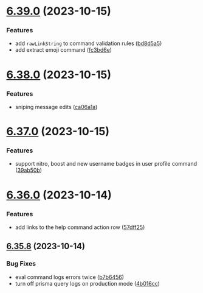 # [6.39.0](https://github.com/onesoft-sudo/sudobot/compare/v6.38.0...v6.39.0) (2023-10-15)


### Features

* add `rawLinkString` to command validation rules ([bd8d5a5](https://github.com/onesoft-sudo/sudobot/commit/bd8d5a521f81a0fd97738912b6f22f82456274df))
* add extract emoji command ([fc3bd6e](https://github.com/onesoft-sudo/sudobot/commit/fc3bd6e47695aff5667c230170754cfb689cba03))



# [6.38.0](https://github.com/onesoft-sudo/sudobot/compare/v6.37.0...v6.38.0) (2023-10-15)


### Features

* sniping message edits ([ca06a1a](https://github.com/onesoft-sudo/sudobot/commit/ca06a1a89416aaca8501024063628469388df4de))



# [6.37.0](https://github.com/onesoft-sudo/sudobot/compare/v6.36.0...v6.37.0) (2023-10-15)


### Features

* support nitro, boost and new username badges in user profile command ([39ab50b](https://github.com/onesoft-sudo/sudobot/commit/39ab50bd57550658e1a2ba26d5d4e265654589f5))



# [6.36.0](https://github.com/onesoft-sudo/sudobot/compare/v6.35.8...v6.36.0) (2023-10-14)


### Features

* add links to the help command action row ([57dff25](https://github.com/onesoft-sudo/sudobot/commit/57dff2506dd4e7af77e6054410a50c7546612d53))



## [6.35.8](https://github.com/onesoft-sudo/sudobot/compare/v6.35.7...v6.35.8) (2023-10-14)


### Bug Fixes

* eval command logs errors twice ([b7b6456](https://github.com/onesoft-sudo/sudobot/commit/b7b6456fb86fcee9d68a257dc97baadf6ede18e8))
* turn off prisma query logs on production mode ([4b016cc](https://github.com/onesoft-sudo/sudobot/commit/4b016cc0c2fc28b8cc9b6c9f91ae8243926cbfd2))



